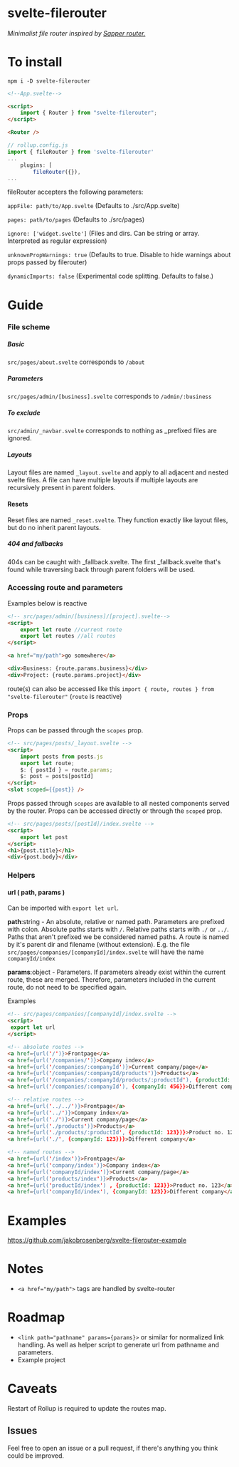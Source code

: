 # svelte-filerouter

###### Minimalist file router inspired by [Sapper router.](https://sapper.svelte.dev/docs#File_naming_rules)






# To install

``npm i -D svelte-filerouter``


```html
<!--App.svelte-->

<script>
    import { Router } from "svelte-filerouter";
</script>

<Router />

```

```javascript
// rollup.config.js
import { fileRouter } from 'svelte-filerouter'
...
    plugins: [
        fileRouter({}),
...

```
fileRouter accepters the following parameters:

``appFile: path/to/App.svelte`` (Defaults to ./src/App.svelte)

``pages: path/to/pages`` (Defaults to ./src/pages)

``ignore: ['widget.svelte']`` (Files and dirs. Can be string or array. Interpreted as regular expression)

``unknownPropWarnings: true`` (Defaults to true. Disable to hide warnings about props passed by filerouter)

``dynamicImports: false`` (Experimental code splitting. Defaults to false.)


# **Guide**

### File scheme

##### Basic
``src/pages/about.svelte`` corresponds to ``/about``

##### Parameters
``src/pages/admin/[business].svelte`` corresponds to ``/admin/:business``

##### To exclude
``src/admin/_navbar.svelte`` corresponds to nothing as _prefixed files are ignored.

##### Layouts
Layout files are named ``_layout.svelte`` and apply to all adjacent and nested svelte files. A file can have multiple layouts if multiple layouts are recursively present in parent folders.

#### Resets
Reset files are named ``_reset.svelte``. They function exactly like layout files, but do no inherit parent layouts.

##### 404 and fallbacks
404s can be caught with _fallback.svelte. The first _fallback.svelte that's found while traversing back through parent folders will be used.

### Accessing route and parameters
Examples below is reactive

```html
<!-- src/pages/admin/[business]/[project].svelte-->
<script>
    export let route //current route
    export let routes //all routes
</script>

<a href="my/path">go somewhere</a>

<div>Business: {route.params.business}</div>
<div>Project: {route.params.project}</div>
```

route(s) can also be accessed like this
``import { route, routes } from "svelte-filerouter"``
(``route`` is reactive)

### Props
Props can be passed through the ``scopes`` prop.
```html
<!-- src/pages/posts/_layout.svelte -->
<script>
    import posts from posts.js
    export let route;
    $: { postId } = route.params;
    $: post = posts[postId]
</script>
<slot scoped={{post}} />
```
Props passed through ``scopes`` are available to all nested components served by the router. Props can be accessed directly or through the ``scoped`` prop.
```html
<!-- src/pages/posts/[postId]/index.svelte -->
<script>
    export let post
</script>
<h1>{post.title}</h1>
<div>{post.body}</div>
```

### Helpers
#### url ( path, params )
Can be imported with ``export let url``.

**path**:string -
An absolute, relative or named path. Parameters are prefixed with colon. Absolute paths starts with ``/``. Relative paths starts with ``./`` or ``../``. Paths that aren't prefixed we be considered named paths. A route is named by it's parent dir and filename (without extension). E.g. the file ``src/pages/companies/[companyId]/index.svelte`` will have the name ``companyId/index``

**params**:object - 
Parameters. If parameters already exist within the current route, these are merged. Therefore, parameters included in the current route, do not need to be specified again.

Examples
 ```html
<!-- src/pages/companies/[companyId]/index.svelte -->
<script>
  export let url
</script>

<!-- absolute routes -->
<a href={url('/')}>Frontpage</a>
<a href={url('/companies/')}>Company index</a>
<a href={url('/companies/:companyId')}>Current company/page</a>
<a href={url('/companies/:companyId/products')}>Products</a>
<a href={url('/companies/:companyId/products/:productId'), {productId: 123}}>Product no. 123</a>
<a href={url('/companies/:companyId'), {companyId: 456}}>Different company</a>

<!-- relative routes -->
<a href={url('../../')}>Frontpage</a>
<a href={url('../')}>Company index</a>
<a href={url('./')}>Current company/page</a>
<a href={url('./products')}>Products</a>
<a href={url('./products/:productId', {productId: 123})}>Product no. 123</a>
<a href={url('./', {companyId: 123})}>Different company</a>

<!-- named routes -->
<a href={url('/index')}>Frontpage</a>
<a href={url('company/index')}>Company index</a>
<a href={url('companyId/index')}>Current company/page</a>
<a href={url('products/index')}>Products</a>
<a href={url('productId/index') , {productId: 123}}>Product no. 123</a>
<a href={url('companyId/index'), {companyId: 123}}>Different company</a>
```




# Examples
https://github.com/jakobrosenberg/svelte-filerouter-example

# Notes
- ``<a href="my/path">`` tags are handled by svelte-router

# Roadmap
- ``<link path="pathname" params={params}>`` or similar for normalized link handling. As well as helper script to generate url from pathname and parameters.
- Example project

# Caveats
Restart of Rollup is required to update the routes map.

## Issues
Feel free to open an issue or a pull request, if there's anything you think could be improved.
